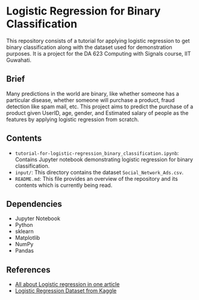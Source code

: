 # Logistic Regression for Binary Classification
This repository consists of a tutorial for applying logistic regression to get binary classification along with the dataset used for demonstration purposes. It is a project for the DA 623 Computing with Signals course, IIT Guwahati.
## Brief
Many predictions in the world are binary, like whether someone has a particular disease, whether someone will purchase a product, fraud detection like spam mail, etc. This project aims to predict the purchase of a product given UserID, age, gender, and Estimated salary of people as the features by applying logistic regression from scratch.
## Contents
- `tutorial-for-logistic-regression_binary_classification.ipynb`: Contains Jupyter notebook demonstrating logistic regression for binary classification.
- `input/`: This directory contains the dataset `Social_Network_Ads.csv`.
- `README.md`: This file provides an overview of the repository and its contents which is currently being read.
## Dependencies
- Jupyter Notebook
- Python
- sklearn
- Matplotlib
- NumPy
- Pandas
## References
- [All about Logistic regression in one article](https://towardsdatascience.com/logistic-regression-b0af09cdb8ad)
- [Logistic Regression Dataset from Kaggle](https://www.kaggle.com/datasets/dragonheir/logistic-regression)



